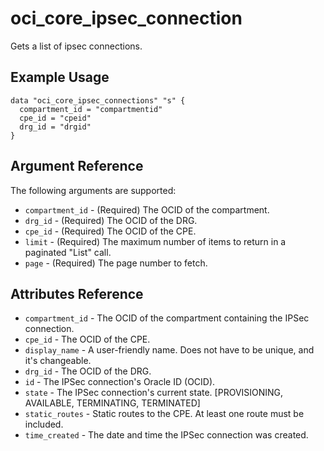 # oci\_core\_ipsec\_connection

Gets a list of ipsec connections.

## Example Usage

```
data "oci_core_ipsec_connections" "s" {
  compartment_id = "compartmentid"
  cpe_id = "cpeid"
  drg_id = "drgid"
}
```

## Argument Reference

The following arguments are supported:

* `compartment_id` - (Required) The OCID of the compartment.
* `drg_id` - (Required) The OCID of the DRG.
* `cpe_id` - (Required) The OCID of the CPE.
* `limit` - (Required) The maximum number of items to return in a paginated "List" call.
* `page` - (Required) The page number to fetch.


## Attributes Reference
* `compartment_id` - The OCID of the compartment containing the IPSec connection.
* `cpe_id` - The OCID of the CPE.
* `display_name` - A user-friendly name. Does not have to be unique, and it's changeable.
* `drg_id` - The OCID of the DRG.
* `id` - The IPSec connection's Oracle ID (OCID).
* `state` - The IPSec connection's current state. [PROVISIONING, AVAILABLE, TERMINATING, TERMINATED]
* `static_routes` - Static routes to the CPE. At least one route must be included.
* `time_created` - The date and time the IPSec connection was created.
